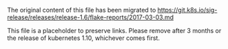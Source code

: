 The original content of this file has been migrated to https://git.k8s.io/sig-release/releases/release-1.6/flake-reports/2017-03-03.md

This file is a placeholder to preserve links. Please remove after 3 months or the release of kubernetes 1.10, whichever comes first.
